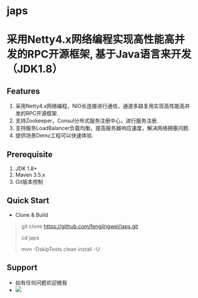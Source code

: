 # japs #
# 采用Netty4.x网络编程实现高性能高并发的RPC开源框架, 基于Java语言来开发（JDK1.8） #

## Features ##
1. 采用Netty4.x网络编程，NIO长连接进行通信，通道多路复用实现高性能高并发的RPC开源框架.
2. 支持Zookeeper，Consul分布式服务注册中心，进行服务注册.
3. 支持服务LoadBalancer负载均衡，提高服务器响应速度，解决网络拥塞问题.
4. 提供场景Demo工程可以快速体验.

## Prerequisite ##
1. JDK 1.8+
2. Maven 3.5.x
3. Git版本控制

## Quick Start ##
- Clone & Build
> git clone https://github.com/fengjingwei/japs.git
> 
> cd japs
> 
> mvn -DskipTests clean install -U

## Support ##
- 如有任何问题欢迎微我
- ![](https://github.com/fengjingwei/Docs/raw/master/wechat.jpg)